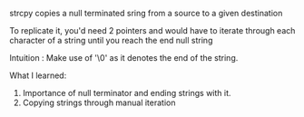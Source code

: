 strcpy copies a null terminated sring from a source to a given destination

To replicate it, you'd need 2 pointers and would have to iterate through each character of a string until you reach the end null string

Intuition : Make use of '\0' as it denotes the end of the string.


What I learned:
1. Importance of null terminator and ending strings with it.
2. Copying strings through manual iteration